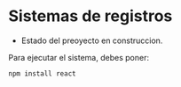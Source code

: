 <h1> Sistemas de registros </h1>

- Estado del preoyecto en construccion.

Para ejecutar el sistema, debes poner:

``npm install react``

